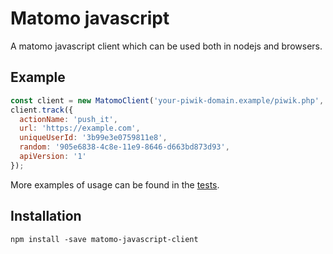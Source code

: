 # Matomo javascript 

A matomo javascript client which can be used both in nodejs and browsers.

## Example
```javascript
const client = new MatomoClient('your-piwik-domain.example/piwik.php', '1');
client.track({
  actionName: 'push_it',
  url: 'https://example.com',
  uniqueUserId: '3b99e3e0759811e8',
  random: '905e6838-4c8e-11e9-8646-d663bd873d93',
  apiVersion: '1' 
});
```
More examples of usage can be found in the [tests](tests).

## Installation
```shell
npm install -save matomo-javascript-client
```
